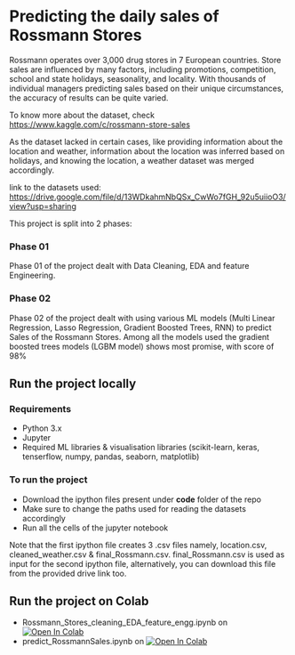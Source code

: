 # Predicting the daily sales of Rossmann Stores

Rossmann operates over 3,000 drug stores in 7 European countries. Store sales are influenced by many factors, including promotions, competition, school and state holidays, seasonality, and locality. With thousands of individual managers predicting sales based on their unique circumstances, the accuracy of results can be quite varied.

To know more about the dataset, check https://www.kaggle.com/c/rossmann-store-sales

As the dataset lacked in certain cases, like providing information about the location and weather, information about the location was inferred based on holidays, and knowing the location, a weather dataset was merged accordingly.

link to the datasets used: https://drive.google.com/file/d/13WDkahmNbQSx_CwWo7fGH_92u5uiioO3/view?usp=sharing

This project is split into 2 phases:

### Phase 01
Phase 01 of the project dealt with Data Cleaning, EDA and feature Engineering.

### Phase 02
Phase 02 of the project dealt with using various ML models (Multi Linear Regression, Lasso Regression, Gradient Boosted Trees, RNN) to predict Sales of the Rossmann Stores.
Among all the models used the gradient boosted trees models (LGBM model) shows most promise, with score of 98%

## Run the project locally

### Requirements
- Python 3.x 
- Jupyter
- Required ML libraries & visualisation libraries (scikit-learn, keras, tenserflow, numpy, pandas, seaborn, matplotlib) 

### To run the project
- Download the ipython files present under **code** folder of the repo
- Make sure to change the paths used for reading the datasets accordingly
- Run all the cells of the jupyter notebook

Note that the first ipython file creates 3 .csv files namely, location.csv, cleaned_weather.csv & final_Rossmann.csv.
final_Rossmann.csv is used as input for the second ipython file, alternatively, you can download this file from the provided drive link too.

## Run the project on Colab

- Rossmann_Stores_cleaning_EDA_feature_engg.ipynb on [![Open In Colab](https://colab.research.google.com/assets/colab-badge.svg)](https://colab.research.google.com/drive/1DsQ7wRGrX66ma65QItQb7HptiVo3wBPY?usp=sharing) 
- predict_RossmannSales.ipynb on [![Open In Colab](https://colab.research.google.com/assets/colab-badge.svg)](https://colab.research.google.com/drive/1mgUAhohqbsJm9oivW5QH2e0Lpy7_XpDw?usp=sharing)









